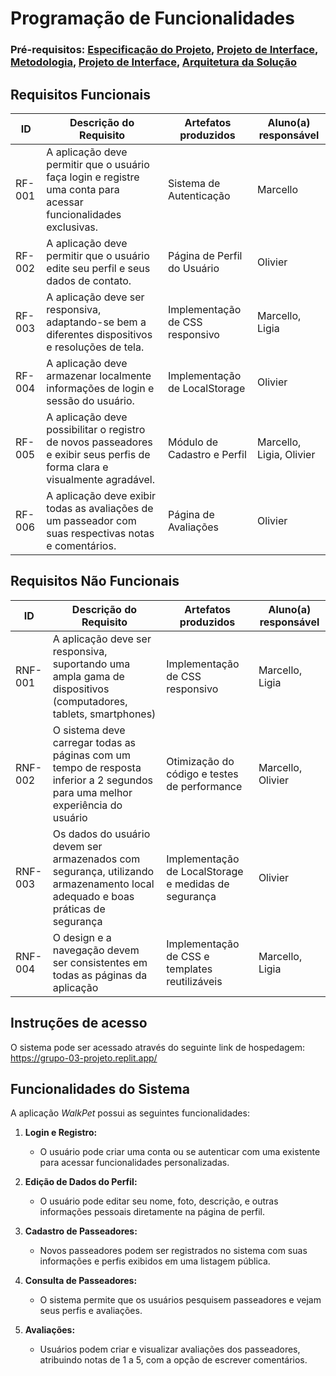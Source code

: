 # Programação de Funcionalidades

### Pré-requisitos: [Especificação do Projeto](2-Especificação%20do%20Projeto.md), [Projeto de Interface](3-Projeto%20de%20Interface.md), [Metodologia](4-Metodologia.md), [Projeto de Interface](3-Projeto%20de%20Interface.md), [Arquitetura da Solução](5-Arquitetura%20da%20Solução.md)

## Requisitos Funcionais

| ID    | Descrição do Requisito  | Artefatos produzidos | Aluno(a) responsável |
|-------|-----------------------------------------|-----------------------|---------------------|
| RF-001 | A aplicação deve permitir que o usuário faça login e registre uma conta para acessar funcionalidades exclusivas. | Sistema de Autenticação | Marcello |
| RF-002 | A aplicação deve permitir que o usuário edite seu perfil e seus dados de contato. | Página de Perfil do Usuário | Olivier |
| RF-003 | A aplicação deve ser responsiva, adaptando-se bem a diferentes dispositivos e resoluções de tela. | Implementação de CSS responsivo | Marcello, Ligia |
| RF-004 | A aplicação deve armazenar localmente informações de login e sessão do usuário. | Implementação de LocalStorage | Olivier |
| RF-005 | A aplicação deve possibilitar o registro de novos passeadores e exibir seus perfis de forma clara e visualmente agradável. | Módulo de Cadastro e Perfil | Marcello, Ligia, Olivier |
| RF-006 | A aplicação deve exibir todas as avaliações de um passeador com suas respectivas notas e comentários. | Página de Avaliações | Olivier |

## Requisitos Não Funcionais

| ID    | Descrição do Requisito  | Artefatos produzidos | Aluno(a) responsável |
|-------|-----------------------------------------|-----------------------|---------------------|
| RNF-001 | A aplicação deve ser responsiva, suportando uma ampla gama de dispositivos (computadores, tablets, smartphones) | Implementação de CSS responsivo | Marcello, Ligia |
| RNF-002 | O sistema deve carregar todas as páginas com um tempo de resposta inferior a 2 segundos para uma melhor experiência do usuário | Otimização do código e testes de performance | Marcello, Olivier |
| RNF-003 | Os dados do usuário devem ser armazenados com segurança, utilizando armazenamento local adequado e boas práticas de segurança | Implementação de LocalStorage e medidas de segurança | Olivier |
| RNF-004 | O design e a navegação devem ser consistentes em todas as páginas da aplicação | Implementação de CSS e templates reutilizáveis | Marcello, Ligia |

## Instruções de acesso

O sistema pode ser acessado através do seguinte link de hospedagem: https://grupo-03-projeto.replit.app/

## Funcionalidades do Sistema

A aplicação *WalkPet* possui as seguintes funcionalidades:

1. **Login e Registro:**
   - O usuário pode criar uma conta ou se autenticar com uma existente para acessar funcionalidades personalizadas.
  
2. **Edição de Dados do Perfil:**
   - O usuário pode editar seu nome, foto, descrição, e outras informações pessoais diretamente na página de perfil.
  
3. **Cadastro de Passeadores:**
   - Novos passeadores podem ser registrados no sistema com suas informações e perfis exibidos em uma listagem pública.

4. **Consulta de Passeadores:**
   - O sistema permite que os usuários pesquisem passeadores e vejam seus perfis e avaliações.

5. **Avaliações:**
   - Usuários podem criar e visualizar avaliações dos passeadores, atribuindo notas de 1 a 5, com a opção de escrever comentários.
